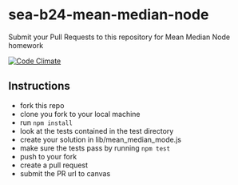 sea-b24-mean-median-node
========================

Submit your Pull Requests to this repository for Mean Median Node homework

[![Code Climate](https://codeclimate.com/github/codefellows/sea-b24-mean-median-node/badges/gpa.svg)](https://codeclimate.com/github/codefellows/sea-b24-mean-median-node)

Instructions
-----------------------------
  * fork this repo
  * clone you fork to your local machine
  * run `npm install`
  * look at the tests contained in the test directory
  * create your solution in lib/mean_median_mode.js
  * make sure the tests pass by running `npm test`
  * push to your fork
  * create a pull request
  * submit the PR url to canvas
